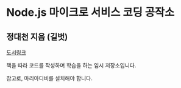 Node.js 마이크로 서비스 코딩 공작소
=
정대천 지음 (길벗)
-
[도서링크](http://www.yes24.com/24/goods/58775939?scode=029)

책을 따라 코드를 작성하며 학습을 하는 임시 저장소입니다.

참고로, 마리아디비를 설치해야 합니다.